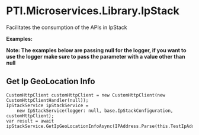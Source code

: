 ﻿# PTI.Microservices.Library.IpStack

Facilitates the consumption of the APIs in IpStack

**Examples:**

**Note: The examples below are passing null for the logger, if you want to use the logger make sure to pass the parameter with a value other than null**

## Get Ip GeoLocation Info
    CustomHttpClient customHttpClient = new CustomHttpClient(new CustomHttpClientHandler(null));
    IpStackService ipStackService =
        new IpStackService(logger: null, base.IpStackConfiguration, customHttpClient);
    var result = await ipStackService.GetIpGeoLocationInfoAsync(IPAddress.Parse(this.TestIpAddress));
